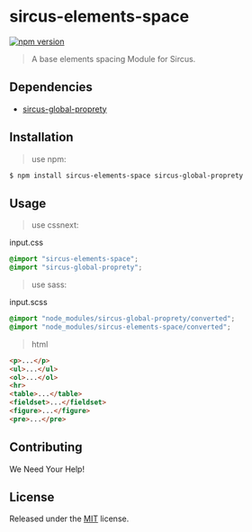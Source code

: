 # sircus-elements-space

[![npm version](https://img.shields.io/npm/v/sircus-elements-space.svg?style=flat)](https://www.npmjs.com/package/sircus-elements-space)

> A base elements spacing Module for Sircus.

## Dependencies
- [sircus-global-proprety](https://github.com/sircus/global-property)

## Installation

> use npm:

```bash
$ npm install sircus-elements-space sircus-global-proprety
```

## Usage

> use cssnext:

input.css
```css
@import "sircus-elements-space";
@import "sircus-global-proprety";
```

> use sass:

input.scss
```css
@import "node_modules/sircus-global-proprety/converted";
@import "node_modules/sircus-elements-space/converted";
```

> html

```html
<p>...</p>
<ul>...</ul>
<ol>...</ol>
<hr>
<table>...</table>
<fieldset>...</fieldset>
<figure>...</figure>
<pre>...</pre>
```


## Contributing

We Need Your Help!


## License
Released under the [MIT](https://github.com/sircus/license/blob/master/LICENSE) license.
